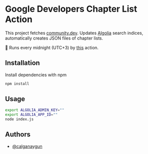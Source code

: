 # Google Developers Chapter List Action

This project fetches [community.dev](https://gdg.community.dev/). Updates [Algolia](https://www.algolia.com/) search indices, automatically creates JSON files of chapter lists.

🚀 Runs every midnight (UTC+3) by [this](.github/workflows/main.yml) action.
## Installation

Install dependencies with npm

```bash
npm install
```
## Usage

```sh
export ALGOLIA_ADMIN_KEY=""
export ALGOLIA_APP_ID=""
node index.js
```
## Authors

- [@calganaygun](https://www.github.com/calganaygun)
